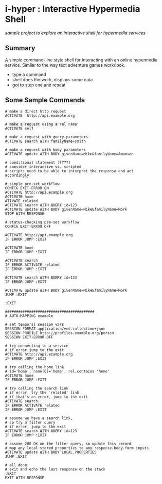 # i-hyper : Interactive Hypermedia Shell

_sample project to explore an interactive shell for hypermedia services_

## Summary
A simple command-line style shell for interacting with an online hypermedia service. Similar to the way text adventure games work/look. 

- type a command
- shell does the work, displays some data
- got to step one and repeat


## Some Sample Commands

```
# make a direct http request 
ACTIVATE  http://api.example.org

# make a request using a rel name
ACTIVATE self

# make a request with query parameters
ACTIVATE search WITH familyName=smith

# make a request with body parameters
ACTIVATE update WITH BODY givenName=Mike&familyName=Amunsen

# conditional statement (????)
# consider interactive vs. scripted
# scripts need to be able to interpret the response and act accordingly

# simple pre-set workflow
CONFIG EXIT-ERROR ON
ACTIVATE http://api.example.org
ACTIVATE home
ATIVATE related
ACTIVATE search WITH QUERY id=123
ACTIVATE update WITH BODY givenName=Mike&familyName=Mork
STOP WITH RESPONSE

# status-checking pre-set workflow
CONFIG EXIT-ERROR OFF

ACTIVATE http://api.example.org
IF ERROR JUMP :EXIT

ACTIVATE home
IF ERROR JUMP :EXIT

ACTIVATE search 
IF ERROR ACTIVATE related
IF ERROR JUMP :EXIT

ACTIVATE search WITH QUERY id=123
IF ERROR JUMP :EXIT

ACTIVATE update WITH BODY givenName=Mike&familyName=Mork
JUMP :EXIT

:EXIT

#########################################
# AUTO-MAPPING example

# set temporal session vars
SESSION FORMAT application/vnd.collection+json
SESSION PROFILE http://profiles.example.org/person
SESSION EXIT-ERROR OFF

# try connecting to a service
# if error jump to the exit
ACTIVATE http://api.example.org
IF ERROR JUMP :EXIT

# try calling the home link 
# id='home', name[0]='home', rel.contains 'home'
ACTIVATE home
IF ERROR JUMP :EXIT

# try calling the search link 
# if error, try the 'related' link
# if that's an error, jump to the exit
ACTIVATE search 
IF ERROR ACTIVATE related
IF ERROR JUMP :EXIT

# assume we have a search link, 
# so try a filter query
# if error, jump to the exit
ACTIVATE search WITH QUERY id=123
IF ERROR JUMP :EXIT

# assume 200 OK on the filter query, so update this record
# map any local stored properties to any response.body.form inputs
ACTIVATE update WITH BODY LOCAL.PROPERTIES
JUMP :EXIT

# all done!
# exit and echo the last response on the stack
:EXIT
EXIT WITH RESPONSE      
```


